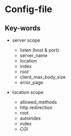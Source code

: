 # Config-file

## Key-words
- server scope
  * listen (host & port)
  * server_name
  * location
  * index
  * root
  * client_max_body_size
  * error_page
 
- location scope
  * allowed_methods
  * http redirection
  * root
  * autoindex
  * index
  * _CGI_
